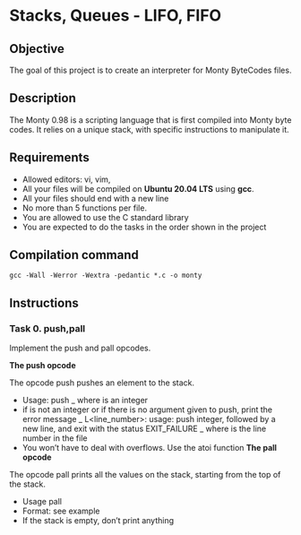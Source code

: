 # Stacks, Queues - LIFO, FIFO
## Objective
The goal of this project is to create an interpreter for Monty ByteCodes files.
## Description
The Monty 0.98 is a scripting language that is first compiled into Monty byte codes. It relies on a unique stack, with specific instructions to manipulate it.
##  Requirements
* Allowed editors: vi, vim, 
* All your files will be compiled on **Ubuntu 20.04 LTS** using **gcc**.
* All your files should end with a new line
* No more than 5 functions per file.
* You are allowed to use the C standard library
* You are expected to do the tasks in the order shown in the project
## Compilation command
``` gcc -Wall -Werror -Wextra -pedantic *.c -o monty ```
## Instructions
### Task 0. push,pall
Implement the push and pall opcodes.

**The push opcode**

The opcode push pushes an element to the stack.

* Usage: push <int>
_ where <int> is an integer
* if <int> is not an integer or if there is no argument given to push, print the error message _ L<line_number>: usage: push integer, followed by a new line, and exit with the status EXIT_FAILURE
_ where is the line number in the file
* You won’t have to deal with overflows. Use the atoi function
**The pall opcode**

The opcode pall prints all the values on the stack, starting from the top of the stack.

* Usage pall
* Format: see example
* If the stack is empty, don’t print anything






